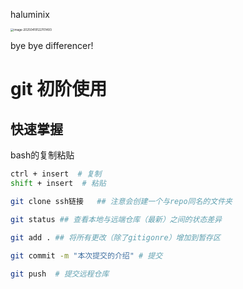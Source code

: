 haluminix

<img src="https://haluminixpic1.oss-cn-beijing.aliyuncs.com/notes20250419122701555.png" alt="image-20250419122701493" style="zoom:33%;" />

bye bye differencer!

# git 初阶使用

## 快速掌握

bash的复制粘贴

```bash
ctrl + insert  # 复制
shift + insert  # 粘贴
```



```bash
git clone ssh链接   ## 注意会创建一个与repo同名的文件夹

git status ## 查看本地与远端仓库（最新）之间的状态差异

git add . ## 将所有更改（除了gitigonre）增加到暂存区

git commit -m "本次提交的介绍" # 提交

git push  # 提交远程仓库


```

